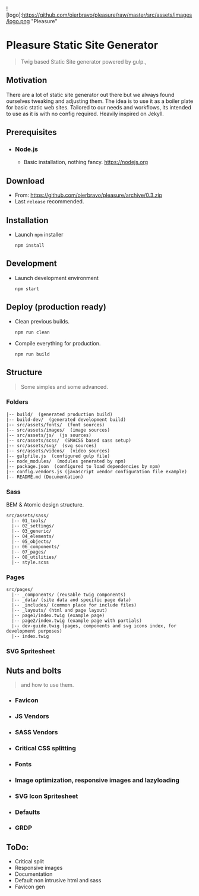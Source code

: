 ![logo]:https://github.com/oierbravo/pleasure/raw/master/src/assets/images/logo.png "Pleasure"

# Pleasure Static Site Generator
> Twig based Static Site generator powered by gulp.,

## Motivation
There are a lot of static site generator out there but we always found ourselves tweaking and adjusting them.
The idea is to use it as a boiler plate for basic static web sites. Tailored to our needs and workflows, its intended to use as it is with no config required.
Heavily inspired on Jekyll.

## Prerequisites
- ### Node.js
  - Basic installation, nothing fancy. https://nodejs.org
## Download
  - From: https://github.com/oierbravo/pleasure/archive/0.3.zip
  - Last `release` recommended.

## Installation
  - Launch `npm` installer
      ```
      npm install
      ```
## Development
- Launch development environment
    ```
  npm start
  ```
## Deploy (production ready)
- Clean previous builds.
    ```
  npm run clean
  ```
- Compile everything for production.
    ```
  npm run build
  ```

## Structure
> Some simples and some advanced.

### Folders

```
|-- build/  (generated production build)
|-- build-dev/  (generated development build)
|-- src/assets/fonts/  (font sources)
|-- src/assets/images/  (image sources)
|-- src/assets/js/  (js sources)
|-- src/assets/scss/  (SMACSS based sass setup)
|-- src/assets/svg/  (svg sources)
|-- src/assets/videos/  (video sources)
|-- gulpfile.js  (configured gulp file)
|-- node_modules/  (modules generated by npm)
|-- package.json  (configured to load dependencies by npm)
|-- config.vendors.js (javascript vendor configuration file example)
|-- README.md (Documentation)
```

### Sass

BEM & Atomic design structure.
```
src/assets/sass/
  |-- 01_tools/
  |-- 02_settings/
  |-- 03_generic/
  |-- 04_elements/
  |-- 05_objects/
  |-- 06_components/
  |-- 07_pages/
  |-- 08_utilities/
  |-- style.scss
```


### Pages

```
src/pages/
  |-- _components/ (reusable twig components)
  |-- _data/ (site data and specific page data)
  |-- _includes/ (common place for include files)
  |-- _layouts/ (html and page layout)
  |-- page1/index.twig (example page)
  |-- page2/index.twig (example page with partials)
  |-- dev-guide.twig (pages, components and svg icons index, for development purposes)
  |-- index.twig

```

### SVG Spritesheet

## Nuts and bolts
> and how to use them.

- ### Favicon
- ### JS Vendors
- ### SASS Vendors
- ### Critical CSS splitting
- ### Fonts
- ### Image optimization, responsive images and lazyloading
- ### SVG Icon Spritesheet
- ### Defaults
- ### GRDP


## ToDo:
- Critical split
- Responsive images
- Documentation
- Default non intrusive html and sass
- Favicon gen
